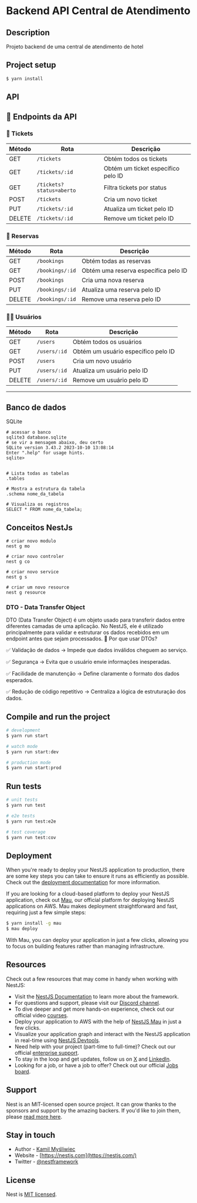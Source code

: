 # Backend API Central de Atendimento
## Description
Projeto backend de uma central de atendimento de hotel


## Project setup

```bash
$ yarn install
```
## API
## 📌 Endpoints da API

### 🎫 Tickets
| Método  | Rota                 | Descrição                                      |
|---------|----------------------|----------------------------------------------|
| GET     | `/tickets`           | Obtém todos os tickets                      |
| GET     | `/tickets/:id`       | Obtém um ticket específico pelo ID          |
| GET     | `/tickets?status=aberto` | Filtra tickets por status                  |
| POST    | `/tickets`           | Cria um novo ticket                         |
| PUT     | `/tickets/:id`       | Atualiza um ticket pelo ID                  |
| DELETE  | `/tickets/:id`       | Remove um ticket pelo ID                    |

### 🏨 Reservas
| Método  | Rota                 | Descrição                                      |
|---------|----------------------|----------------------------------------------|
| GET     | `/bookings`      | Obtém todas as reservas                     |
| GET     | `/bookings/:id`  | Obtém uma reserva específica pelo ID        |
| POST    | `/bookings`      | Cria uma nova reserva                       |
| PUT     | `/bookings/:id`  | Atualiza uma reserva pelo ID                |
| DELETE  | `/bookings/:id`  | Remove uma reserva pelo ID                  |

### 🧑‍💼 Usuários
| Método  | Rota                 | Descrição                                      |
|---------|----------------------|----------------------------------------------|
| GET     | `/users`             | Obtém todos os usuários                     |
| GET     | `/users/:id`         | Obtém um usuário específico pelo ID         |
| POST    | `/users`             | Cria um novo usuário                        |
| PUT     | `/users/:id`         | Atualiza um usuário pelo ID                 |
| DELETE  | `/users/:id`         | Remove um usuário pelo ID                   |

---




## Banco de dados
SQLite

```shell
# acessar o banco 
sqlite3 database.sqlite
# se vir a mensagem abaixo, deu certo
SQLite version 3.43.2 2023-10-10 13:08:14
Enter ".help" for usage hints.
sqlite>


# Lista todas as tabelas  
.tables   

# Mostra a estrutura da tabela  
.schema nome_da_tabela

# Visualiza os registros  
SELECT * FROM nome_da_tabela;
``` 

## Conceitos NestJs

```shell
# criar novo modulo 
nest g mo

# criar novo controler 
nest g co

# criar novo service
nest g s

# criar um novo resource
nest g resource

```

### DTO - Data Transfer Object 
DTO (Data Transfer Object) é um objeto usado para transferir dados entre diferentes camadas de uma aplicação. No NestJS, ele é utilizado principalmente para validar e estruturar os dados recebidos em um endpoint antes que sejam processados.
🎯 Por que usar DTOs?

✅ Validação de dados → Impede que dados inválidos cheguem ao serviço.

✅ Segurança → Evita que o usuário envie informações inesperadas.

✅ Facilidade de manutenção → Define claramente o formato dos dados esperados.

✅ Redução de código repetitivo → Centraliza a lógica de estruturação dos dados.

## Compile and run the project

```bash
# development
$ yarn run start

# watch mode
$ yarn run start:dev

# production mode
$ yarn run start:prod
```

## Run tests

```bash
# unit tests
$ yarn run test

# e2e tests
$ yarn run test:e2e

# test coverage
$ yarn run test:cov
```

## Deployment

When you're ready to deploy your NestJS application to production, there are some key steps you can take to ensure it runs as efficiently as possible. Check out the [deployment documentation](https://docs.nestjs.com/deployment) for more information.

If you are looking for a cloud-based platform to deploy your NestJS application, check out [Mau](https://mau.nestjs.com), our official platform for deploying NestJS applications on AWS. Mau makes deployment straightforward and fast, requiring just a few simple steps:

```bash
$ yarn install -g mau
$ mau deploy
```

With Mau, you can deploy your application in just a few clicks, allowing you to focus on building features rather than managing infrastructure.

## Resources

Check out a few resources that may come in handy when working with NestJS:

- Visit the [NestJS Documentation](https://docs.nestjs.com) to learn more about the framework.
- For questions and support, please visit our [Discord channel](https://discord.gg/G7Qnnhy).
- To dive deeper and get more hands-on experience, check out our official video [courses](https://courses.nestjs.com/).
- Deploy your application to AWS with the help of [NestJS Mau](https://mau.nestjs.com) in just a few clicks.
- Visualize your application graph and interact with the NestJS application in real-time using [NestJS Devtools](https://devtools.nestjs.com).
- Need help with your project (part-time to full-time)? Check out our official [enterprise support](https://enterprise.nestjs.com).
- To stay in the loop and get updates, follow us on [X](https://x.com/nestframework) and [LinkedIn](https://linkedin.com/company/nestjs).
- Looking for a job, or have a job to offer? Check out our official [Jobs board](https://jobs.nestjs.com).

## Support

Nest is an MIT-licensed open source project. It can grow thanks to the sponsors and support by the amazing backers. If you'd like to join them, please [read more here](https://docs.nestjs.com/support).

## Stay in touch

- Author - [Kamil Myśliwiec](https://twitter.com/kammysliwiec)
- Website - [https://nestjs.com](https://nestjs.com/)
- Twitter - [@nestframework](https://twitter.com/nestframework)

## License

Nest is [MIT licensed](https://github.com/nestjs/nest/blob/master/LICENSE).
